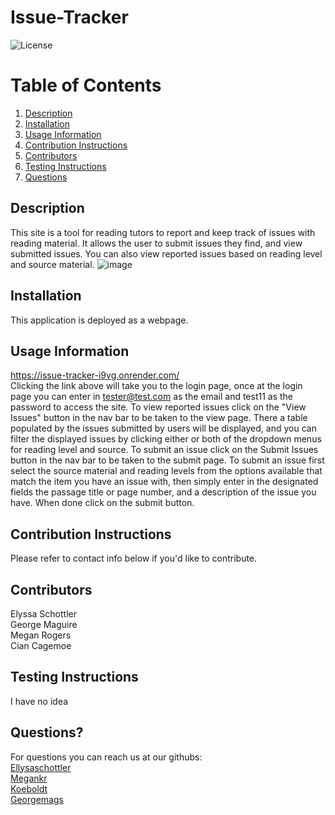 # Issue-Tracker

  ![License](https://img.shields.io/badge/license-MIT-blue.svg)
  
# Table of Contents
1. [Description](#Description)
2. [Installation](#Installation)
2. [Usage Information](#Usage)    
3. [Contribution Instructions](#Contribution)
4. [Contributors](#contributors)
5. [Testing Instructions](#Testing)
6. [Questions](#Questions?????!)

## Description <a name="Description"></a>
This site is a tool for reading tutors to report and keep track of issues with reading material. It allows the user to submit issues they find, and view submitted issues. You can also view reported issues based on reading level and source material.
![image](https://github.com/georgemags/Issue-Tracker/assets/142840132/599f0ed9-a342-440b-99b6-9ad3f3a118bc)

## Installation <a name="Installation"></a>
This application is deployed as a webpage.

## Usage Information <a name="Usage"></a>
https://issue-tracker-i9vg.onrender.com/
<br/>Clicking the link above will take you to the login page, once at the login page you can enter in tester@test.com as the email and test11 as the password to access the site. To view reported issues click on the "View Issues" button in the nav bar to be taken to the view page. There a table populated by the issues submitted by users will be displayed, and you can filter the displayed issues by clicking either or both of the dropdown menus for reading level and source. To submit an issue click on the Submit Issues button in the nav bar to be taken to the submit page. To submit an issue first select the source material and reading levels from the options available that match the item you have an issue with, then simply enter in the designated fields the passage title or page number, and a description of the issue you have. When done click on the submit button.

## Contribution Instructions <a name="Contribution"></a>
Please refer to contact info below if you'd like to contribute.

## Contributors<a name="contributors"></a>
Elyssa Schottler
<br/>George Maguire
<br/>Megan Rogers
<br/>Cian Cagemoe

## Testing Instructions <a name="Testing"></a>
I have no idea

## Questions? <a name="Questions?????!"></a>
For questions you can reach us at our githubs:
<br/> <a href= 'https://github.com/ellysaschottler'>Ellysaschottler</a>
<br/> <a href= 'https://github.com/megankr'>Megankr</a>
<br/> <a href= 'https://github.com/Koeboldt'>Koeboldt</a>
<br/> <a href= 'https://github.com/georgemags'>Georgemags</a>
